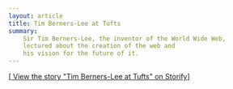 ```yaml
---
layout: article
title: Tim Berners-Lee at Tufts
summary:
    Sir Tim Berners-Lee, the inventor of the World Wide Web, 
    lectured about the creation of the web and
    his vision for the future of it.
---
```


<script src="//storify.com/speedbreeze/tim-berners-lee-at-tufts.js?header=false"></script>
<noscript>
  [<a href="//storify.com/speedbreeze/tim-berners-lee-at-tufts" target="_blank">
  View the story "Tim Berners-Lee at Tufts" on Storify</a>]
</noscript>
